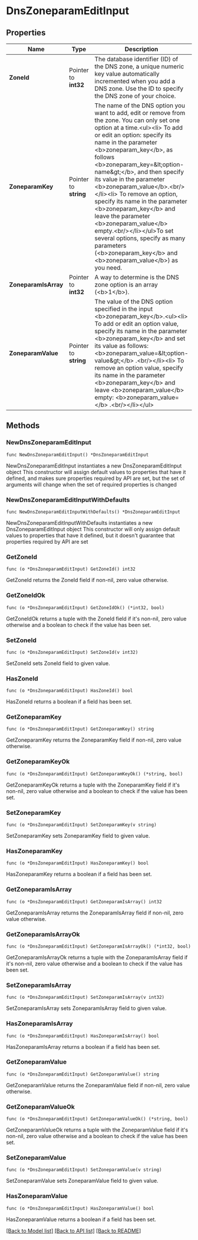 # DnsZoneparamEditInput

## Properties

Name | Type | Description | Notes
------------ | ------------- | ------------- | -------------
**ZoneId** | Pointer to **int32** | The database identifier (ID) of the DNS zone, a unique numeric key value automatically incremented when you add a DNS zone. Use the ID to specify the DNS zone of your choice. | [optional] 
**ZoneparamKey** | Pointer to **string** | The name of the DNS option you want to add, edit or remove from the zone. You can only set one option at a time.&lt;ul&gt;&lt;li&gt; To add or edit an option: specify its name in the parameter &lt;b&gt;zoneparam_key&lt;/b&gt;, as follows &lt;b&gt;zoneparam_key&#x3D;&amp;lt;option-name&amp;gt;&lt;/b&gt;, and then specify its value in the parameter &lt;b&gt;zoneparam_value&lt;/b&gt;.&lt;br/&gt;&lt;/li&gt;&lt;li&gt; To remove an option, specify its name in the parameter &lt;b&gt;zoneparam_key&lt;/b&gt; and leave the parameter &lt;b&gt;zoneparam_value&lt;/b&gt; empty.&lt;br/&gt;&lt;/li&gt;&lt;/ul&gt;To set several options, specify as many parameters (&lt;b&gt;zoneparam_key&lt;/b&gt; and &lt;b&gt;zoneparam_value&lt;/b&gt;) as you need. | [optional] 
**ZoneparamIsArray** | Pointer to **int32** | A way to determine is the DNS zone option is an array (&lt;b&gt;1&lt;/b&gt;). | [optional] 
**ZoneparamValue** | Pointer to **string** | The value of the DNS option specified in the input &lt;b&gt;zoneparam_key&lt;/b&gt;.&lt;ul&gt;&lt;li&gt; To add or edit an option value, specify its name in the parameter &lt;b&gt;zoneparam_key&lt;/b&gt; and set its value as follows: &lt;b&gt;zoneparam_value&#x3D;&amp;lt;option-value&amp;gt;&lt;/b&gt; .&lt;br/&gt;&lt;/li&gt;&lt;li&gt; To remove an option value, specify its name in the parameter &lt;b&gt;zoneparam_key&lt;/b&gt; and leave &lt;b&gt;zoneparam_value&lt;/b&gt; empty: &lt;b&gt;zoneparam_value&#x3D;&lt;/b&gt; .&lt;br/&gt;&lt;/li&gt;&lt;/ul&gt; | [optional] 

## Methods

### NewDnsZoneparamEditInput

`func NewDnsZoneparamEditInput() *DnsZoneparamEditInput`

NewDnsZoneparamEditInput instantiates a new DnsZoneparamEditInput object
This constructor will assign default values to properties that have it defined,
and makes sure properties required by API are set, but the set of arguments
will change when the set of required properties is changed

### NewDnsZoneparamEditInputWithDefaults

`func NewDnsZoneparamEditInputWithDefaults() *DnsZoneparamEditInput`

NewDnsZoneparamEditInputWithDefaults instantiates a new DnsZoneparamEditInput object
This constructor will only assign default values to properties that have it defined,
but it doesn't guarantee that properties required by API are set

### GetZoneId

`func (o *DnsZoneparamEditInput) GetZoneId() int32`

GetZoneId returns the ZoneId field if non-nil, zero value otherwise.

### GetZoneIdOk

`func (o *DnsZoneparamEditInput) GetZoneIdOk() (*int32, bool)`

GetZoneIdOk returns a tuple with the ZoneId field if it's non-nil, zero value otherwise
and a boolean to check if the value has been set.

### SetZoneId

`func (o *DnsZoneparamEditInput) SetZoneId(v int32)`

SetZoneId sets ZoneId field to given value.

### HasZoneId

`func (o *DnsZoneparamEditInput) HasZoneId() bool`

HasZoneId returns a boolean if a field has been set.

### GetZoneparamKey

`func (o *DnsZoneparamEditInput) GetZoneparamKey() string`

GetZoneparamKey returns the ZoneparamKey field if non-nil, zero value otherwise.

### GetZoneparamKeyOk

`func (o *DnsZoneparamEditInput) GetZoneparamKeyOk() (*string, bool)`

GetZoneparamKeyOk returns a tuple with the ZoneparamKey field if it's non-nil, zero value otherwise
and a boolean to check if the value has been set.

### SetZoneparamKey

`func (o *DnsZoneparamEditInput) SetZoneparamKey(v string)`

SetZoneparamKey sets ZoneparamKey field to given value.

### HasZoneparamKey

`func (o *DnsZoneparamEditInput) HasZoneparamKey() bool`

HasZoneparamKey returns a boolean if a field has been set.

### GetZoneparamIsArray

`func (o *DnsZoneparamEditInput) GetZoneparamIsArray() int32`

GetZoneparamIsArray returns the ZoneparamIsArray field if non-nil, zero value otherwise.

### GetZoneparamIsArrayOk

`func (o *DnsZoneparamEditInput) GetZoneparamIsArrayOk() (*int32, bool)`

GetZoneparamIsArrayOk returns a tuple with the ZoneparamIsArray field if it's non-nil, zero value otherwise
and a boolean to check if the value has been set.

### SetZoneparamIsArray

`func (o *DnsZoneparamEditInput) SetZoneparamIsArray(v int32)`

SetZoneparamIsArray sets ZoneparamIsArray field to given value.

### HasZoneparamIsArray

`func (o *DnsZoneparamEditInput) HasZoneparamIsArray() bool`

HasZoneparamIsArray returns a boolean if a field has been set.

### GetZoneparamValue

`func (o *DnsZoneparamEditInput) GetZoneparamValue() string`

GetZoneparamValue returns the ZoneparamValue field if non-nil, zero value otherwise.

### GetZoneparamValueOk

`func (o *DnsZoneparamEditInput) GetZoneparamValueOk() (*string, bool)`

GetZoneparamValueOk returns a tuple with the ZoneparamValue field if it's non-nil, zero value otherwise
and a boolean to check if the value has been set.

### SetZoneparamValue

`func (o *DnsZoneparamEditInput) SetZoneparamValue(v string)`

SetZoneparamValue sets ZoneparamValue field to given value.

### HasZoneparamValue

`func (o *DnsZoneparamEditInput) HasZoneparamValue() bool`

HasZoneparamValue returns a boolean if a field has been set.


[[Back to Model list]](../README.md#documentation-for-models) [[Back to API list]](../README.md#documentation-for-api-endpoints) [[Back to README]](../README.md)


